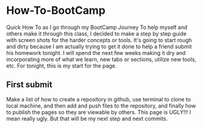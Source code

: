 # How-To-BootCamp
Quick How To as I go through my BootCamp Journey
To help myself and others make it through this class, I decided to make a step by step guide with screen shots for the harder concepts or tools. It's going to start rough and dirty because I am actually trying to get it done to help a friend submit his homework tonight. I will spend the next few weeks making it dry and incorporating more of what we learn, new tabs or sections, utilize new tools, etc. For tonight, this is my start for the page. 

## First submit
Make a list of how to create a repository in github, use terminal to clone to local machine, and then add and push files to the repository, and finally how to publish the pages so they are viewable by others. This page is UGLY!!! I mean really ugly. But that will be my next step and next commits.
